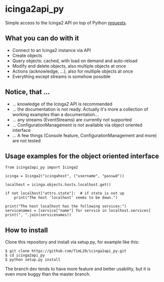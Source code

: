 icinga2api_py
===============

Simple access to the Icinga2 API on top of Python [requests](https://github.com/requests/requests).

## What you can do with it
- Connect to an Icinga2 instance via API 
- Create objects
- Query objects: cached, with load on demand and auto-reload
- Modify and delete objects, also multiple objects at once
- Actions (acknowledge, ...), also for multiple objects at once
- Everything except streams is somehow possible

## Notice, that ...
- ... knowledge of the Icinga2 API is recommended
- ... the documentation is not ready. Actually it's more a collection of working examples than a documentation...
- ... any streams (EventStreams) are currently not supported
- ... ConfigurationManagement is not available via object oriented interface
- ... A few things (Console feature, ConfigurationManagement and more) are not tested

## Usage examples for the object oriented interface

```
from icinga2api_py import Icinga2

icinga = Icinga2("icingahost", ("username", "passwd"))

localhost = icinga.objects.hosts.localhost.get()

if not localhost["attrs.state"]:  # if state is not up
    print("The host 'localhost' seems to be down.")

print("The host localhost has the following services:")
servicenames = [service["name"] for service in localhost.services]
print(", ".join(servicenames))
```

## How to install
 Clone this repository and install via setup.py, for example like this:
 ```
 $ git clone https://github.com/TimL20/icinga2api_py.git
 $ cd icinga2api_py
 $ python setup.py install
 ```

The branch dev tends to have more feature and better usability, but it is even more buggy than the master branch.
